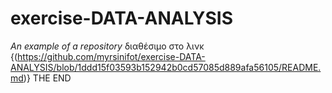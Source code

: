 # exercise-DATA-ANALYSIS
*An example of a repository*
διαθέσιμο στο λινκ {(https://github.com/myrsinifot/exercise-DATA-ANALYSIS/blob/1ddd15f03593b152942b0cd57085d889afa56105/README.md)} 
THE END

